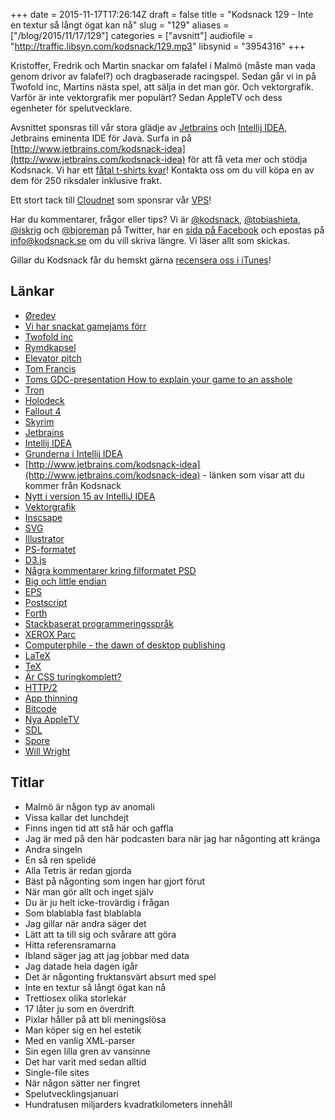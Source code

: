 +++
date = 2015-11-17T17:26:14Z
draft = false
title = "Kodsnack 129 - Inte en textur så långt ögat kan nå"
slug = "129"
aliases = ["/blog/2015/11/17/129"]
categories = ["avsnitt"]
audiofile = "http://traffic.libsyn.com/kodsnack/129.mp3"
libsynid = "3954316"
+++

Kristoffer, Fredrik och Martin snackar om falafel i Malmö (måste man vada genom drivor av falafel?) och dragbaserade racingspel. Sedan går vi in på Twofold inc, Martins nästa spel, att sälja in det man gör. Och vektorgrafik. Varför är inte vektorgrafik mer populärt? Sedan AppleTV och dess egenheter för spelutvecklare.

Avsnittet sponsras till vår stora glädje av [Jetbrains](http://www.jetbrains.com) och [Intellij IDEA](http://www.jetbrains.com/kodsnack-idea), Jetbrains eminenta IDE för Java. Surfa in på [http://www.jetbrains.com/kodsnack-idea](http://www.jetbrains.com/kodsnack-idea) för att få veta mer och stödja Kodsnack.
Vi har ett [fåtal t-shirts kvar](https://twitter.com/KodSnack/status/655034691930726400)! Kontakta oss om du vill köpa en av dem för 250 riksdaler inklusive frakt.

Ett stort tack till [Cloudnet](http://www.cloudnet.se) som sponsrar vår [VPS](http://en.wikipedia.org/wiki/Virtual_private_server)!

Har du kommentarer, frågor eller tips? Vi är [@kodsnack](https://www.twitter.com/kodsnack), [@tobiashieta](https://www.twitter.com/tobiashieta), [@iskrig](https://www.twitter.com/iskrig) och [@bjoreman](https://www.twitter.com/bjoreman) på Twitter, har en [sida på Facebook](https://www.facebook.com/kodsnack) och epostas på [info@kodsnack.se](mailto:info@kodsnack.se) om du vill skriva längre. Vi läser allt som skickas.

Gillar du Kodsnack får du hemskt gärna [recensera oss i iTunes](http://itunes.apple.com/se/podcast/kodsnack/id561631498?l=en)!

## Länkar ##
* [Øredev](http://oredev.org/)
* [Vi har snackat gamejams förr](http://kodsnack.se/92/)
* [Twofold inc](http://twofoldinc.com/)
* [Rymdkapsel](http://rymdkapsel.com/)
* [Elevator pitch](https://en.wikipedia.org/wiki/Elevator_pitch)
* [Tom Francis](http://www.pentadact.com/)
* [Toms GDC-presentation How to explain your game to an asshole](http://www.pentadact.com/2012-03-17-gdc-talk-how-to-explain-your-game-to-an-asshole/)
* [Tron](https://en.wikipedia.org/wiki/Tron)
* [Holodeck](https://en.wikipedia.org/wiki/Holodeck)
* [Fallout 4](https://en.wikipedia.org/wiki/Fallout_4)
* [Skyrim](https://en.wikipedia.org/wiki/The_Elder_Scrolls_V:_Skyrim)
* [Jetbrains](http://www.jetbrains.com)
* [Intellij IDEA](http://www.jetbrains.com/kodsnack-idea)
* [Grunderna i Intellij IDEA](https://www.youtube.com/watch?list=PLPZy-hmwOdEXdOtXdFzyx_XCnrF_oD2Ft&v=L_jXj0XTwSg)
* [http://www.jetbrains.com/kodsnack-idea](http://www.jetbrains.com/kodsnack-idea) - länken som visar att du kommer från Kodsnack
* [Nytt i version 15 av IntelliJ IDEA](https://www.jetbrains.com/idea/whatsnew/)
* [Vektorgrafik](https://en.wikipedia.org/wiki/Vector_graphics)
* [Inscsape](https://en.wikipedia.org/wiki/Inkscape)
* [SVG](https://en.wikipedia.org/wiki/Scalable_Vector_Graphics)
* [Illustrator](https://en.wikipedia.org/wiki/Adobe_Illustrator)
* [PS-formatet](https://en.wikipedia.org/wiki/PostScript)
* [D3.js](http://d3js.org/)
* [Några kommentarer kring filformatet PSD](https://code.google.com/p/xee/source/browse/XeePhotoshopLoader.m?r=f16763d221dfca6253983824b470adf553a19e06#108)
* [Big och little endian](https://en.wikipedia.org/wiki/Endianness)
* [EPS](https://en.wikipedia.org/wiki/Encapsulated_PostScript)
* [Postscript](https://en.wikipedia.org/wiki/PostScript)
* [Forth](https://en.wikipedia.org/wiki/Forth_%28programming_language%29)
* [Stackbaserat programmeringsspråk](https://en.wikipedia.org/wiki/Stack-oriented_programming_language)
* [XEROX Parc](https://en.wikipedia.org/wiki/PARC_%28company%29)
* [Computerphile - the dawn of desktop publishing](https://youtu.be/1rCNnMZrFUQ)
* [LaTeX](https://en.wikipedia.org/wiki/LaTeX)
* [TeX](https://en.wikipedia.org/wiki/TeX)
* [Är CSS turingkomplett?](http://stackoverflow.com/questions/2497146/is-css-turing-complete)
* [HTTP/2](https://en.wikipedia.org/wiki/HTTP/2)
* [App thinning](https://developer.apple.com/library/prerelease/watchos/documentation/IDEs/Conceptual/AppDistributionGuide/AppThinning/AppThinning.html)
* [Bitcode](http://lowlevelbits.org/bitcode-demystified/)
* [Nya AppleTV](https://en.wikipedia.org/wiki/Apple_TV#4th_generation)
* [SDL](https://www.libsdl.org/)
* [Spore](https://en.wikipedia.org/wiki/Spore_%282008_video_game%29)
* [Will Wright](https://en.wikipedia.org/wiki/Will_Wright_%28game_designer%29)

## Titlar ##
* Malmö är någon typ av anomali
* Vissa kallar det lunchdejt
* Finns ingen tid att stå här och gaffla
* Jag är med på den här podcasten bara när jag har någonting att kränga
* Andra singeln
* En så ren spelidé
* Alla Tetris är redan gjorda
* Bäst på någonting som ingen har gjort förut
* När man gör allt och inget själv
* Du är ju helt icke-trovärdig i frågan
* Som blablabla fast blablabla
* Jag gillar när andra säger det
* Lätt att ta till sig och svårare att göra
* Hitta referensramarna
* Ibland säger jag att jag jobbar med data
* Jag datade hela dagen igår
* Det är någonting fruktansvärt absurt med spel
* Inte en textur så långt ögat kan nå
* Trettiosex olika storlekar
* 17 låter ju som en överdrift
* Pixlar håller på att bli meningslösa
* Man köper sig en hel estetik
* Med en vanlig XML-parser
* Sin egen lilla gren av vansinne
* Det har varit med sedan alltid
* Single-file sites
* När någon sätter ner fingret
* Spelutvecklingsjanuari
* Hundratusen miljarders kvadratkilometers innehåll